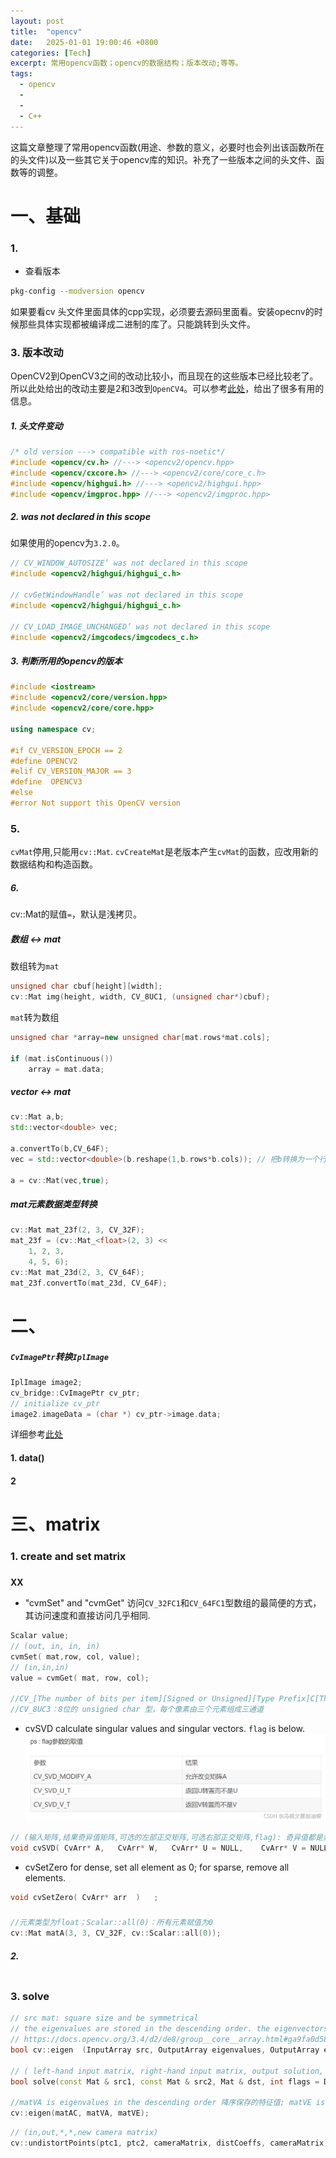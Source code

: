 ```yaml
---
layout: post
title:  "opencv"
date:   2025-01-01 19:00:46 +0800
categories: [Tech]
excerpt: 常用opencv函数；opencv的数据结构；版本改动;等等。
tags:
  - opencv
  - 
  - 
  - C++
---
```


这篇文章整理了常用opencv函数(用途、参数的意义，必要时也会列出该函数所在的头文件)以及一些其它关于opencv库的知识。补充了一些版本之间的头文件、函数等的调整。

# 一、基础

### 1. 

* 查看版本
```Bash
pkg-config --modversion opencv
```
如果要看cv 头文件里面具体的cpp实现，必须要去源码里面看。安装opecnv的时候那些具体实现都被编译成二进制的库了。只能跳转到头文件。

### 3. 版本改动
OpenCV2到OpenCV3之间的改动比较小，而且现在的这些版本已经比较老了。所以此处给出的改动主要是2和3改到`OpenCV4`。可以参考[此处](https://blog.csdn.net/weixin_45125280/article/details/125352767)，给出了很多有用的信息。

##### 1. 头文件变动

```C++
/* old version ---> compatible with ros-noetic*/
#include <opencv/cv.h> //---> <opencv2/opencv.hpp>
#include <opencv/cxcore.h> //---> <opencv2/core/core_c.h>
#include <opencv/highgui.h> //---> <opencv2/highgui.hpp>
#include <opencv/imgproc.hpp> //---> <opencv2/imgproc.hpp>
```

##### 2. was not declared in this scope
如果使用的opencv为`3.2.0`。

```C++
// CV_WINDOW_AUTOSIZE’ was not declared in this scope
#include <opencv2/highgui/highgui_c.h>

// cvGetWindowHandle’ was not declared in this scope
#include <opencv2/highgui/highgui_c.h>

// CV_LOAD_IMAGE_UNCHANGED’ was not declared in this scope
#include <opencv2/imgcodecs/imgcodecs_c.h>
```

##### 3. 判断所用的opencv的版本
```C++
#include <iostream>
#include <opencv2/core/version.hpp>
#include <opencv2/core/core.hpp>
 
using namespace cv;
 
#if CV_VERSION_EPOCH == 2
#define OPENCV2
#elif CV_VERSION_MAJOR == 3
#define  OPENCV3
#else
#error Not support this OpenCV version
```

### 5. 
`cvMat`停用,只能用`cv::Mat`.
`cvCreateMat`是老版本产生`cvMat`的函数，应改用新的数据结构和构造函数。

##### 6.
cv::Mat的赋值`=`，默认是浅拷贝。

##### 数组 <-> mat
数组转为`mat`
```C++
unsigned char cbuf[height][width];
cv::Mat img(height, width, CV_8UC1, (unsigned char*)cbuf);
```
`mat`转为数组
```C++
unsigned char *array=new unsigned char[mat.rows*mat.cols];
 
if (mat.isContinuous())
    array = mat.data;
```

##### vector <-> mat
```C++
cv::Mat a,b;
std::vector<double> vec;

a.convertTo(b,CV_64F);
vec = std::vector<double>(b.reshape(1,b.rows*b.cols)); // 把b转换为一个行矩阵，再转换为向量

a = cv::Mat(vec,true);
```

##### mat元素数据类型转换
```C++
cv::Mat mat_23f(2, 3, CV_32F);
mat_23f = (cv::Mat_<float>(2, 3) << 
	1, 2, 3, 
	4, 5, 6);
cv::Mat mat_23d(2, 3, CV_64F);
mat_23f.convertTo(mat_23d, CV_64F);
```

# 二、


##### `CvImagePtr`转换`IplImage`
```C++
IplImage image2;
cv_bridge::CvImagePtr cv_ptr;
// initialize cv_ptr
image2.imageData = (char *) cv_ptr->image.data;
```
详细参考[此处](https://answers.ros.org/question/43071/convert-cvimageptr-cvimage-channel-to-iplimage/)


#### 1. data()





#### 2

# 三、matrix
### 1. create and set matrix
##### 
**XX**
* "cvmSet" and "cvmGet"
访问`CV_32FC1`和`CV_64FC1`型数组的最简便的方式，其访问速度和直接访问几乎相同.

```C++
Scalar value;
// (out, in, in, in)
cvmSet( mat,row, col, value);
// (in,in,in)
value = cvmGet( mat, row, col);

//CV_[The number of bits per item][Signed or Unsigned][Type Prefix]C[The channel number]
//CV_8UC3：8位的 unsigned char 型，每个像素由三个元素组成三通道
```
* cvSVD
calculate singular values and singular vectors. `flag` is below.
![pic1](/assets/images/posts/opencv/0001.png)
```C++
// (输入矩阵,结果奇异值矩阵,可选的左部正交矩阵,可选右部正交矩阵,flag): 奇异值都是非负的并按降序存储
void cvSVD(	CvArr* A,	CvArr* W,	CvArr* U = NULL,	CvArr* V = NULL,	int flags = 0);
```
* cvSetZero
for dense, set all element as 0; for sparse, remove all elements.
```C++
void cvSetZero(	CvArr* arr	)	;
```
##### 
```C++
//元素类型为float；Scalar::all(0)：所有元素赋值为0
cv::Mat matA(3, 3, CV_32F, cv::Scalar::all(0)); 
```
##### 2. 

```C++

```
### 3. solve
```C++
// src mat: square size and be symmetrical
// the eigenvalues are stored in the descending order. the eigenvectors are stored as subsequent matrix rows, in the same order as the corresponding eigenvalues.
// https://docs.opencv.org/3.4/d2/de8/group__core__array.html#ga9fa0d58657f60eaa6c71f6fbb40456e3
bool cv::eigen	(InputArray	src, OutputArray eigenvalues, OutputArray eigenvectors = noArray() );

// ( left-hand input matrix, right-hand input matrix, output solution, matrix decomposition types)
bool solve(const Mat & src1, const Mat & src2, Mat & dst, int flags = DECOMP_LU); 

//matVA is eigenvalues in the descending order 降序保存的特征值; matVE is eigenvector 特征向量
cv::eigen(matAC, matVA, matVE); 
```

```C++
// (in,out,*,*,new camera matrix)
cv::undistortPoints(ptc1, ptc2, cameraMatrix, distCoeffs, cameraMatrix);
```
